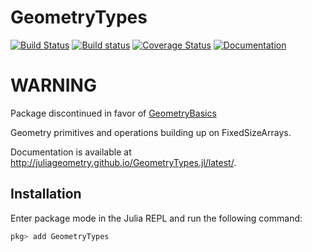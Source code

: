 # GeometryTypes

[![Build Status](https://travis-ci.org/JuliaGeometry/GeometryTypes.jl.svg?branch=master)](https://travis-ci.org/JuliaGeometry/GeometryTypes.jl)
[![Build status](https://ci.appveyor.com/api/projects/status/m8ewjryjcxu1450m/branch/master?svg=true)](https://ci.appveyor.com/project/SimonDanisch/geometrytypes-jl/branch/master)
[![Coverage Status](https://coveralls.io/repos/JuliaGeometry/GeometryTypes.jl/badge.svg)](https://coveralls.io/r/JuliaGeometry/GeometryTypes.jl)
[![Documentation](https://img.shields.io/badge/docs-latest-blue.svg)](http://juliageometry.github.io/GeometryTypes.jl/latest/)

# WARNING
Package discontinued in favor of [GeometryBasics](https://github.com/JuliaGeometry/GeometryBasics.jl)


Geometry primitives and operations building up on FixedSizeArrays.

Documentation is available at http://juliageometry.github.io/GeometryTypes.jl/latest/.


## Installation

Enter package mode in the Julia REPL and run the following command:

```julia
pkg> add GeometryTypes
```
